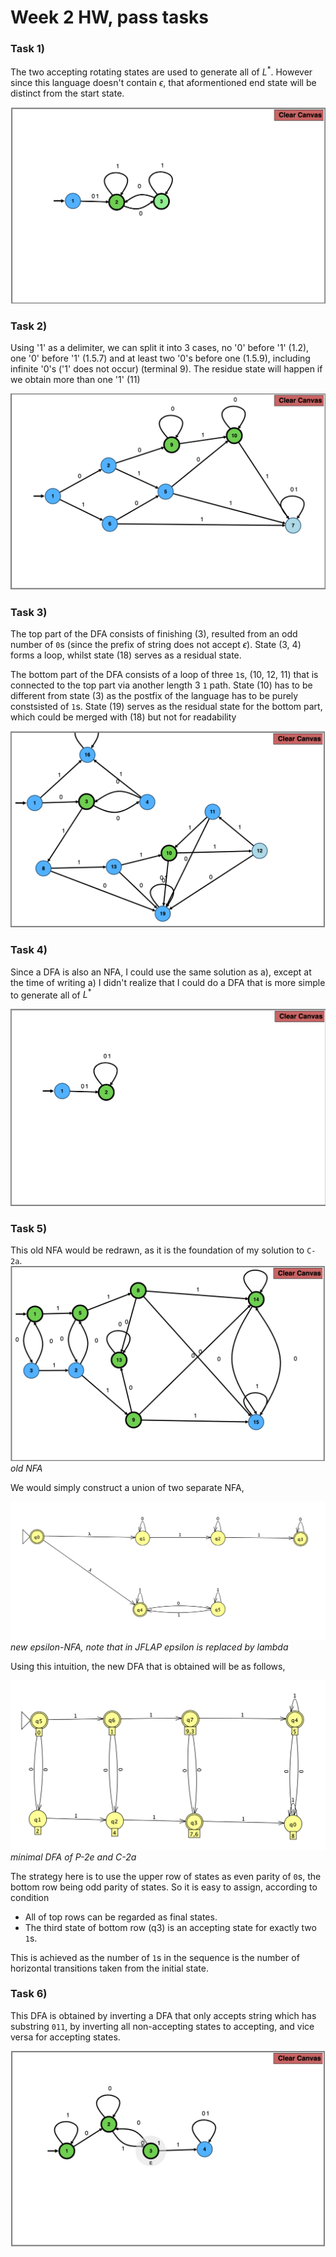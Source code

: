 # Week 2 HW, pass tasks

### Task 1)
The two accepting rotating states are used to generate all of $L^*$. However since this language doesn't contain $\epsilon$, that aformentioned end state will be distinct from the start state.

![image](P-2a.png)

### Task 2)
Using '1' as a delimiter, we can split it into 3 cases, no '0' before '1' (1.2), one '0' before '1' (1.5.7) and at least two '0's before one (1.5.9), including infinite '0's ('1' does not occur) (terminal 9).
The residue state will happen if we obtain more than one '1' (11)

![image](P-2b.png)

### Task 3)
The top part of the DFA consists of finishing (3), resulted from an odd number of `0`s (since the prefix of string does not accept $\epsilon$). State (3, 4) forms a loop, whilst state (18) serves as a residual state.

The bottom part of the DFA consists of a loop of three `1`s, (10, 12, 11) that is connected to the top part via another length 3 `1` path. State (10) has to be different from state (3) as the postfix of the language has to be purely constsisted of `1`s. State (19) serves as the residual state for the bottom part, which could be merged with (18) but not for readability

![image](P-2c.png)

### Task 4)
Since a DFA is also an NFA, I could use the same solution as a), except at the time of writing a) I didn't realize that I could do a DFA that is more simple to generate all of $L^*$

![image](P-2d.png)

### Task 5)
This old NFA would be redrawn, as it is the foundation of my solution to `C-2a`.
![image](P-2e.png)
*old NFA*

We would simply construct a union of two separate NFA,

![image](P-2e_epsilon.png)
*new epsilon-NFA, note that in JFLAP epsilon is replaced by lambda*

Using this intuition, the new DFA that is obtained will be as follows,

![image](C-2a_m.png)
*minimal DFA of P-2e and C-2a*

The strategy here is to use the upper row of states as even parity of `0`s, the bottom row being odd parity of states. So it is easy to assign, according to condition

- All of top rows can be regarded as final states.
- The third state of bottom row (q3) is an accepting state for exactly two `1`s.

This is achieved as the number of `1`s in the sequence is the number of horizontal transitions taken from the initial state.


### Task 6)
This DFA is obtained by inverting a DFA that only accepts string which has substring `011`, by inverting all non-accepting states to accepting, and vice versa for accepting states.

![image](P-2f_C-2c.png)
